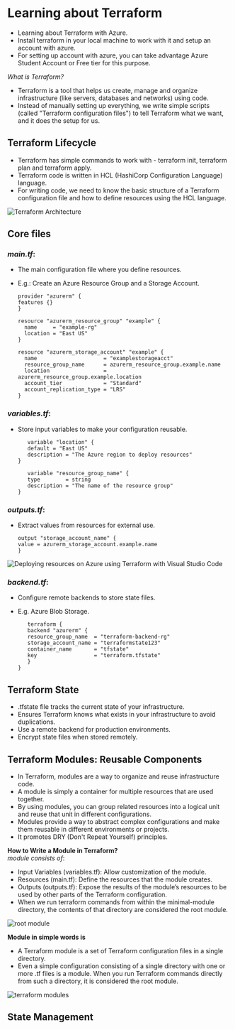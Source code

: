 # Learning about Terraform
- Learning about Terraform with Azure.
- Install terraform in your local machine to work with it and setup an account with azure.
- For setting up account with azure, you can take advantage Azure Student Account or Free tier for this purpose.

*What is Terraform?*  
- Terraform is a tool that helps us create, manage and organize infrastructure (like servers, databases and networks) using code.
- Instead of manually setting up everything, we write simple scripts (called "Terraform configuration files") to tell Terraform what we want, and it does the setup for us.

## Terraform Lifecycle 
- Terraform has simple commands to work with - terraform init, terraform plan and terraform apply.
- Terraform code is written in HCL (HashiCorp Configuration Language) language.
- For writing code, we need to know the basic structure of a Terraform configuration file and how to define resources using the HCL language.

![Terraform Architecture](https://github.com/user-attachments/assets/dc3846b4-bd60-4e9e-9e35-876ef5ffdece)  

## Core files

### *main.tf*:
- The main configuration file where you define resources.
- E.g.: Create an Azure Resource Group and a Storage Account.
  
  ```hcl
  provider "azurerm" {
  features {}
  }

  resource "azurerm_resource_group" "example" {
    name     = "example-rg"
    location = "East US"
  }

  resource "azurerm_storage_account" "example" {
    name                     = "examplestorageacct"
    resource_group_name      = azurerm_resource_group.example.name
    location                 = azurerm_resource_group.example.location
    account_tier             = "Standard"
    account_replication_type = "LRS"
  }
  
### *variables.tf*:
- Store input variables to make your configuration reusable.
  
  ```hcl
     variable "location" {
     default = "East US"
     description = "The Azure region to deploy resources"
  }

     variable "resource_group_name" {
     type        = string
     description = "The name of the resource group"
  }

### *outputs.tf*:
- Extract values from resources for external use.

  ```hcl
  output "storage_account_name" {
  value = azurerm_storage_account.example.name
  }

![Deploying resources on Azure using Terraform with Visual Studio Code](https://github.com/user-attachments/assets/932a6e2b-47c1-4433-a95c-fa3d0346d22f)

### *backend.tf*:
- Configure remote backends to store state files.
- E.g. Azure Blob Storage.

  ```hcl
     terraform {
     backend "azurerm" {
     resource_group_name  = "terraform-backend-rg"
     storage_account_name = "terraformstate123"
     container_name       = "tfstate"
     key                  = "terraform.tfstate"
     }
  }

## Terraform State
- .tfstate file tracks the current state of your infrastructure.
- Ensures Terraform knows what exists in your infrastructure to avoid duplications.
- Use a remote backend for production environments.
- Encrypt state files when stored remotely.

## Terraform Modules: Reusable Components
- In Terraform, modules are a way to organize and reuse infrastructure code.
- A module is simply a container for multiple resources that are used together.
- By using modules, you can group related resources into a logical unit and reuse that unit in different configurations.
- Modules provide a way to abstract complex configurations and make them reusable in different environments or projects.
- It promotes DRY (Don't Repeat Yourself) principles.

**How to Write a Module in Terraform?**  
*module consists of*:  
- Input Variables (variables.tf): Allow customization of the module.
- Resources (main.tf): Define the resources that the module creates.
- Outputs (outputs.tf): Expose the results of the module’s resources to be used by other parts of the Terraform configuration.
- When we run terraform commands from within the minimal-module directory, the contents of that directory are considered the root module.

![root module](https://github.com/user-attachments/assets/fd713b37-ff26-4787-8f1f-2f6272f4324f)

**Module in simple words is**
- A Terraform module is a set of Terraform configuration files in a single directory.
- Even a simple configuration consisting of a single directory with one or more .tf files is a module. When you run Terraform commands directly from such a directory, it is considered the root module.

![terraform modules](https://github.com/user-attachments/assets/ead71719-ecd1-4b06-88b6-cd357d0d471b)

## State Management 
